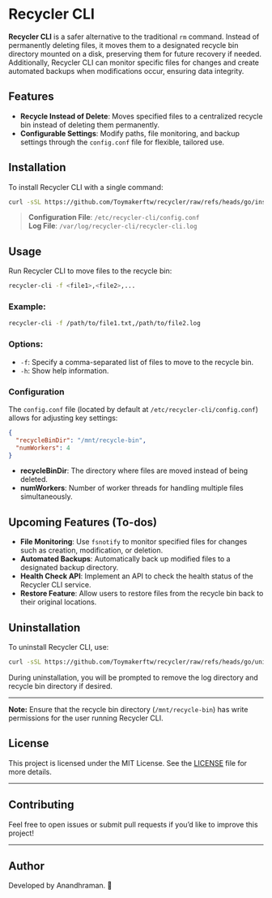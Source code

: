 # Recycler CLI

**Recycler CLI** is a safer alternative to the traditional `rm` command. Instead of permanently deleting files, it moves them to a designated recycle bin directory mounted on a disk, preserving them for future recovery if needed. Additionally, Recycler CLI can monitor specific files for changes and create automated backups when modifications occur, ensuring data integrity.

## Features

- **Recycle Instead of Delete**: Moves specified files to a centralized recycle bin instead of deleting them permanently.
- **Configurable Settings**: Modify paths, file monitoring, and backup settings through the `config.conf` file for flexible, tailored use.

## Installation

To install Recycler CLI with a single command:
```bash
curl -sSL https://github.com/Toymakerftw/recycler/raw/refs/heads/go/install.sh | sudo bash
```

> **Configuration File**: `/etc/recycler-cli/config.conf`  
> **Log File**: `/var/log/recycler-cli/recycler-cli.log`

## Usage

Run Recycler CLI to move files to the recycle bin:
```bash
recycler-cli -f <file1>,<file2>,...
```

### Example:
```bash
recycler-cli -f /path/to/file1.txt,/path/to/file2.log
```

### Options:
- `-f`: Specify a comma-separated list of files to move to the recycle bin.
- `-h`: Show help information.

### Configuration
The `config.conf` file (located by default at `/etc/recycler-cli/config.conf`) allows for adjusting key settings:
```json
{
  "recycleBinDir": "/mnt/recycle-bin",
  "numWorkers": 4
}
```

- **recycleBinDir**: The directory where files are moved instead of being deleted.
- **numWorkers**: Number of worker threads for handling multiple files simultaneously.

## Upcoming Features (To-dos)

- **File Monitoring**: Use `fsnotify` to monitor specified files for changes such as creation, modification, or deletion.
- **Automated Backups**: Automatically back up modified files to a designated backup directory.
- **Health Check API**: Implement an API to check the health status of the Recycler CLI service.
- **Restore Feature**: Allow users to restore files from the recycle bin back to their original locations.

## Uninstallation

To uninstall Recycler CLI, use:
```bash
curl -sSL https://github.com/Toymakerftw/recycler/raw/refs/heads/go/uninstall.sh | sudo bash
```

During uninstallation, you will be prompted to remove the log directory and recycle bin directory if desired.

---

**Note:** Ensure that the recycle bin directory (`/mnt/recycle-bin`) has write permissions for the user running Recycler CLI.

## License

This project is licensed under the MIT License. See the [LICENSE](LICENSE) file for more details.

---

## Contributing

Feel free to open issues or submit pull requests if you’d like to improve this project!

---

## Author

Developed by Anandhraman. 🚀